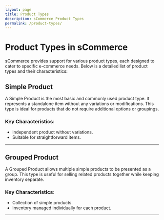 ```yaml
---
layout: page
title: Product Types
description: sCommerce Product Types
permalink: /product-types/
---
```


# Product Types in sCommerce

sCommerce provides support for various product types, each designed to cater to specific
e-commerce needs. Below is a detailed list of product types and their characteristics:

## Simple Product
A Simple Product is the most basic and commonly used product type. It represents a standalone
item without any variations or modifications. This type is ideal for products that do not
require additional options or groupings.

### Key Characteristics:
- Independent product without variations.
- Suitable for straightforward items.

---

## Grouped Product
A Grouped Product allows multiple simple products to be presented as a group.
This type is useful for selling related products together while keeping inventory separate.

### Key Characteristics:
- Collection of simple products.
- Inventory managed individually for each product.

---

<!-- ## Optional Product
An Optional Product enables customers to choose whether or not to include additional
items or features with their purchase.

### Key Characteristics:
- Allows optional additions.
- Enhances upselling opportunities.

---

## Variable Product
A Variable Product provides multiple variations of a single product, such as size, color,
or other attributes. Each variation can have its own SKU, price, and stock level.

### Key Characteristics:
- Offers variations of the same product.
- Each variation is treated as a distinct item.

---

## Bundle Product
A Bundle Product combines several items into a single package. It is often used for
promotional offers or product kits.

### Key Characteristics:
- Combines multiple products.
- Pricing can be customized for the bundle.

---

## Downloadable Product
A Downloadable Product allows customers to purchase and download digital items such as
eBooks, software, or music.

### Key Characteristics:
- No physical inventory required.
- Includes secure download links.

---

## Subscription Product
A Subscription Product facilitates recurring purchases or services, such as memberships
or monthly deliveries.

### Key Characteristics:
- Recurring billing options.
- Ideal for subscription-based businesses.

---

## Preorder Product
A Preorder Product lets customers purchase items before they are officially available.
This is great for product launches or limited editions.

### Key Characteristics:
- Creates anticipation and early sales.
- Delivery occurs after availability.

---

## Service
The Service type is used for non-physical items such as consulting, installations,
or maintenance services.

### Key Characteristics:
- No inventory management required.
- Focused on delivering intangible value.

---

## Virtual Product
A Virtual Product is a non-physical item that does not require shipping, such as online
courses or gift cards.

### Key Characteristics:
- No shipping required.
- Instant access or delivery.

---

## Custom Product
A Custom Product allows customers to personalize or configure the product before purchasing.
This is ideal for made-to-order items.

### Key Characteristics:
- Enables customer personalization.
- Supports unique configurations. -->
